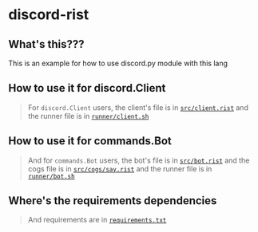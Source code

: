 # discord-rist
## What's this???

This is an example for how to use discord.py 
module with this lang

## How to use it for discord.Client
> For `discord.Client` users, the client's file is in
[`src/client.rist`](src/client.rist) and the runner file is in 
[`runner/client.sh`](runner/client.sh)

## How to use it for commands.Bot
> And for `commands.Bot` users, the bot's file is in
[`src/bot.rist`](src/bot.rist) and the cogs file is in
[`src/cogs/say.rist`](src/cogs/say.rist) and the runner file is in
[`runner/bot.sh`](runner/bot.sh)

## Where's the requirements dependencies
> And requirements are in [`requirements.txt`](requirements.txt)

